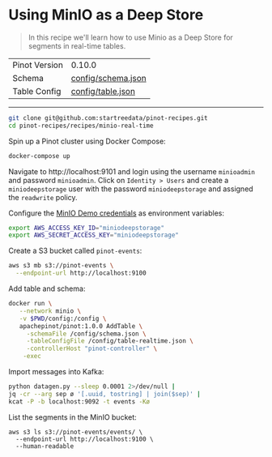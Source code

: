 # Using MinIO as a Deep Store

> In this recipe we'll learn how to use Minio as a Deep Store for segments in real-time tables.

<table>
  <tr>
    <td>Pinot Version</td>
    <td>0.10.0</td>
  </tr>
  <tr>
    <td>Schema</td>
    <td><a href="config/schema.json">config/schema.json</a></td>
  </tr>
    <tr>
    <td>Table Config</td>
    <td><a href="config/table.json">config/table.json</a></td>
  </tr>
</table>


***

```bash
git clone git@github.com:startreedata/pinot-recipes.git
cd pinot-recipes/recipes/minio-real-time
```

Spin up a Pinot cluster using Docker Compose:

```bash
docker-compose up
```

Navigate to http://localhost:9101 and login using the username `minioadmin` and password `minioadmin`. 
Click on `Identity > Users` and create a `miniodeepstorage` user with the password `miniodeepstorage` and assigned the `readwrite` policy.

Configure the [MinIO Demo credentials](https://docs.min.io/docs/aws-cli-with-minio) as environment variables:

```bash
export AWS_ACCESS_KEY_ID="miniodeepstorage" 
export AWS_SECRET_ACCESS_KEY="miniodeepstorage" 
```

Create a S3 bucket called `pinot-events`:

```bash
aws s3 mb s3://pinot-events \
  --endpoint-url http://localhost:9100 
```

Add table and schema:

```bash
docker run \
   --network minio \
   -v $PWD/config:/config \
   apachepinot/pinot:1.0.0 AddTable \
     -schemaFile /config/schema.json \
     -tableConfigFile /config/table-realtime.json \
     -controllerHost "pinot-controller" \
    -exec
```


Import messages into Kafka:

```bash
python datagen.py --sleep 0.0001 2>/dev/null |
jq -cr --arg sep ø '[.uuid, tostring] | join($sep)' |
kcat -P -b localhost:9092 -t events -Kø
```

List the segments in the MinIO bucket:

```
aws s3 ls s3://pinot-events/events/ \
  --endpoint-url http://localhost:9100 \
  --human-readable 
```
